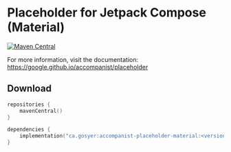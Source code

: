 # Placeholder for Jetpack Compose (Material)

[![Maven Central](https://img.shields.io/maven-central/v/ca.gosyer/accompanist-placeholder)](https://search.maven.org/search?q=g:com.google.accompanist)

For more information, visit the documentation: https://google.github.io/accompanist/placeholder

## Download

```kotlin
repositories {
    mavenCentral()
}

dependencies {
    implementation("ca.gosyer:accompanist-placeholder-material:<version>")
}
```
